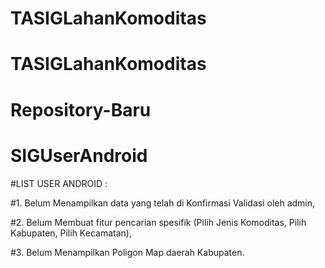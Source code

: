 # TASIGLahanKomoditas
# TASIGLahanKomoditas
# Repository-Baru
# SIGUserAndroid


#LIST USER ANDROID :

#1. Belum Menampilkan data yang telah di Konfirmasi Validasi oleh admin, 

#2. Belum Membuat fitur pencarian spesifik (Pilih Jenis Komoditas, Pilih Kabupaten, Pilih Kecamatan), 

#3. Belum Menampilkan Poligon Map daerah Kabupaten.

